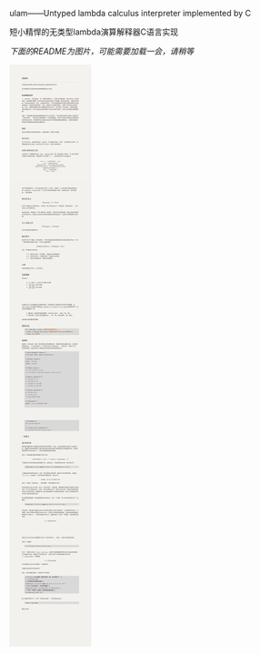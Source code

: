 ulam——Untyped lambda calculus interpreter implemented by C

短小精悍的无类型lambda演算解释器C语言实现

*下面的README为图片，可能需要加载一会，请稍等*

![README](https://github.com/hhusjr/ulam/raw/master/doc/README.png)

